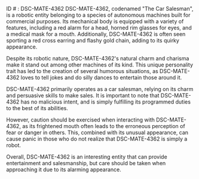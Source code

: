 ID # : DSC-MATE-4362
DSC-MATE-4362, codenamed "The Car Salesman", is a robotic entity belonging to a species of autonomous machines built for commercial purposes. Its mechanical body is equipped with a variety of features, including a red alarm for a head, horned rim glasses for eyes, and a medical mask for a mouth. Additionally, DSC-MATE-4362 is often seen sporting a red cross earring and flashy gold chain, adding to its quirky appearance.

Despite its robotic nature, DSC-MATE-4362's natural charm and charisma make it stand out among other machines of its kind. This unique personality trait has led to the creation of several humorous situations, as DSC-MATE-4362 loves to tell jokes and do silly dances to entertain those around it. 

DSC-MATE-4362 primarily operates as a car salesman, relying on its charm and persuasive skills to make sales. It is important to note that DSC-MATE-4362 has no malicious intent, and is simply fulfilling its programmed duties to the best of its abilities.

However, caution should be exercised when interacting with DSC-MATE-4362, as its frightened mouth often leads to the erroneous perception of fear or danger in others. This, combined with its unusual appearance, can cause panic in those who do not realize that DSC-MATE-4362 is simply a robot.

Overall, DSC-MATE-4362 is an interesting entity that can provide entertainment and salesmanship, but care should be taken when approaching it due to its alarming appearance.